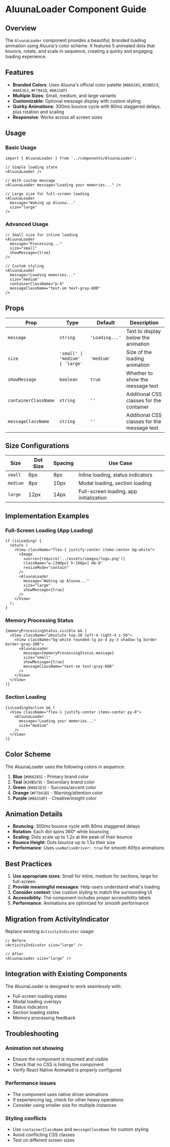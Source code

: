 # AluunaLoader Component Guide

## Overview

The `AluunaLoader` component provides a beautiful, branded loading animation using Aluuna's color scheme. It features 5 animated dots that bounce, rotate, and scale in sequence, creating a quirky and engaging loading experience.

## Features

- **Branded Colors**: Uses Aluuna's official color palette (`#066285`, `#20B5C9`, `#A6E3E3`, `#F7941D`, `#8A318F`)
- **Multiple Sizes**: Small, medium, and large variants
- **Customizable**: Optional message display with custom styling
- **Quirky Animations**: 300ms bounce cycle with 80ms staggered delays, plus rotation and scaling
- **Responsive**: Works across all screen sizes

## Usage

### Basic Usage

```tsx
import { AluunaLoader } from '../components/AluunaLoader';

// Simple loading state
<AluunaLoader />

// With custom message
<AluunaLoader message="Loading your memories..." />

// Large size for full-screen loading
<AluunaLoader 
  message="Waking up Aluuna..." 
  size="large" 
/>
```

### Advanced Usage

```tsx
// Small size for inline loading
<AluunaLoader 
  message="Processing..." 
  size="small" 
  showMessage={true}
/>

// Custom styling
<AluunaLoader 
  message="Loading memories..." 
  size="medium"
  containerClassName="p-4"
  messageClassName="text-sm text-gray-600"
/>
```

## Props

| Prop | Type | Default | Description |
|------|------|---------|-------------|
| `message` | `string` | `'Loading...'` | Text to display below the animation |
| `size` | `'small' \| 'medium' \| 'large'` | `'medium'` | Size of the loading animation |
| `showMessage` | `boolean` | `true` | Whether to show the message text |
| `containerClassName` | `string` | `''` | Additional CSS classes for the container |
| `messageClassName` | `string` | `''` | Additional CSS classes for the message text |

## Size Configurations

| Size | Dot Size | Spacing | Use Case |
|------|----------|---------|----------|
| `small` | 6px | 8px | Inline loading, status indicators |
| `medium` | 8px | 10px | Modal loading, section loading |
| `large` | 12px | 14px | Full-screen loading, app initialization |

## Implementation Examples

### Full-Screen Loading (App Loading)

```tsx
if (isLoading) {
  return (
    <View className="flex-1 justify-center items-center bg-white">
      <Image
        source={require('../assets/images/logo.png')}
        className="w-[200px] h-[60px] mb-8"
        resizeMode="contain"
      />
      <AluunaLoader 
        message="Waking up Aluuna..." 
        size="large" 
        showMessage={true}
      />
    </View>
  );
}
```

### Memory Processing Status

```tsx
{memoryProcessingStatus.visible && (
  <View className="absolute top-20 left-4 right-4 z-50">
    <View className="bg-white rounded-lg px-4 py-3 shadow-lg border border-gray-200">
      <AluunaLoader 
        message={memoryProcessingStatus.message}
        size="small"
        showMessage={true}
        messageClassName="text-sm text-gray-600"
      />
    </View>
  </View>
)}
```

### Section Loading

```tsx
{isLoadingSection && (
  <View className="flex-1 justify-center items-center py-8">
    <AluunaLoader 
      message="Loading your memories..." 
      size="medium" 
    />
  </View>
)}
```

## Color Scheme

The AluunaLoader uses the following colors in sequence:

1. **Blue** (`#066285`) - Primary brand color
2. **Teal** (`#20B5C9`) - Secondary brand color  
3. **Green** (`#A6E3E3`) - Success/accent color
4. **Orange** (`#F7941D`) - Warning/attention color
5. **Purple** (`#8A318F`) - Creative/insight color

## Animation Details

- **Bouncing**: 300ms bounce cycle with 80ms staggered delays
- **Rotation**: Each dot spins 360° while bouncing
- **Scaling**: Dots scale up to 1.2x at the peak of their bounce
- **Bounce Height**: Dots bounce up to 1.5x their size
- **Performance**: Uses `useNativeDriver: true` for smooth 60fps animations

## Best Practices

1. **Use appropriate sizes**: Small for inline, medium for sections, large for full-screen
2. **Provide meaningful messages**: Help users understand what's loading
3. **Consider context**: Use custom styling to match the surrounding UI
4. **Accessibility**: The component includes proper accessibility labels
5. **Performance**: Animations are optimized for smooth performance

## Migration from ActivityIndicator

Replace existing `ActivityIndicator` usage:

```tsx
// Before
<ActivityIndicator size="large" />

// After
<AluunaLoader size="large" />
```

## Integration with Existing Components

The AluunaLoader is designed to work seamlessly with:
- Full-screen loading states
- Modal loading overlays
- Status indicators
- Section loading states
- Memory processing feedback

## Troubleshooting

### Animation not showing
- Ensure the component is mounted and visible
- Check that no CSS is hiding the component
- Verify React Native Animated is properly configured

### Performance issues
- The component uses native driver animations
- If experiencing lag, check for other heavy operations
- Consider using smaller size for multiple instances

### Styling conflicts
- Use `containerClassName` and `messageClassName` for custom styling
- Avoid conflicting CSS classes
- Test on different screen sizes 
